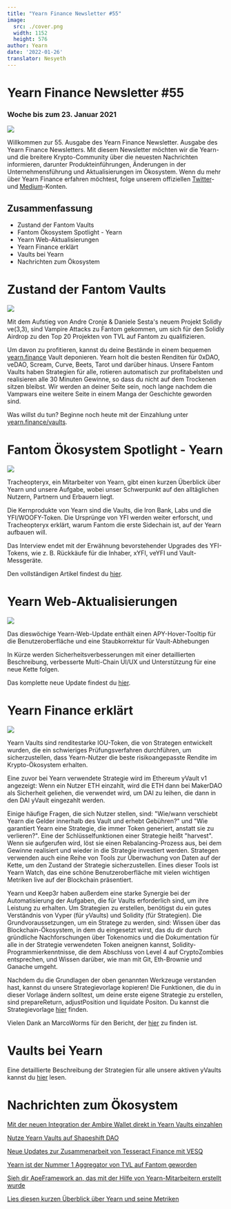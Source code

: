 ```yaml
---
title: "Yearn Finance Newsletter #55"
image:
  src: ./cover.png
  width: 1152
  height: 576
author: Yearn
date: '2022-01-26'
translator: Nesyeth
---
```


# Yearn Finance Newsletter #55

### Woche bis zum 23. Januar 2021

![](./image1.jpg?w=1100&h=554)

Willkommen zur 55. Ausgabe des Yearn Finance Newsletter. Ausgabe des Yearn Finance Newsletters. Mit diesem Newsletter möchten wir die Yearn- und die breitere Krypto-Community über die neuesten Nachrichten informieren, darunter Produkteinführungen, Änderungen in der Unternehmensführung und Aktualisierungen im Ökosystem. Wenn du mehr über Yearn Finance erfahren möchtest, folge unserem offiziellen [Twitter](https://twitter.com/iearnfinance)- und [Medium](https://medium.com/iearn)-Konten.

## Zusammenfassung

- Zustand der Fantom Vaults
- Fantom Ökosystem Spotlight - Yearn
- Yearn Web-Aktualisierungen
- Yearn Finance erklärt
- Vaults bei Yearn
- Nachrichten zum Ökosystem

# Zustand der Fantom Vaults

![](./image2.jpg?w=674&h=680)

Mit dem Aufstieg von Andre Cronje & Daniele Sesta's neuem Projekt Solidly ve(3,3), sind Vampire Attacks zu Fantom gekommen, um sich für den Solidly Airdrop zu den Top 20 Projekten von TVL auf Fantom zu qualifizieren.

Um davon zu profitieren, kannst du deine Bestände in einem bequemen [yearn.finance](https://yearn.finance/#/home) Vault deponieren. Yearn holt die besten Renditen für 0xDAO, veDAO, Scream, Curve, Beets, Tarot und darüber hinaus. Unsere Fantom Vaults haben Strategien für alle, rotieren automatisch zur profitabelsten und realisieren alle 30 Minuten Gewinne, so dass du nicht auf dem Trockenen sitzen bleibst. Wir werden an deiner Seite sein, noch lange nachdem die Vampwars eine weitere Seite in einem Manga der Geschichte geworden sind.

Was willst du tun? Beginne noch heute mit der Einzahlung unter [yearn.finance/vaults](https://yearn.finance/vaults).

# Fantom Ökosystem Spotlight - Yearn

![](./image3.jpg?w=1456&h=819)

Tracheopteryx, ein Mitarbeiter von Yearn, gibt einen kurzen Überblick über Yearn und unsere Aufgabe, wobei unser Schwerpunkt auf den alltäglichen Nutzern, Partnern und Erbauern liegt.

Die Kernprodukte von Yearn sind die Vaults, die Iron Bank, Labs und die YFI/WOOFY-Token. Die Ursprünge von YFI werden weiter erforscht, und Tracheopteryx erklärt, warum Fantom die erste Sidechain ist, auf der Yearn aufbauen will.

Das Interview endet mit der Erwähnung bevorstehender Upgrades des YFI-Tokens, wie z. B. Rückkäufe für die Inhaber, xYFI, veYFI und Vault-Messgeräte.

Den vollständigen Artikel findest du [hier](https://fantom.foundation/blog/fantom-ecosystem-spotlight-yearn/?__cf_chl_rt_tk=rdrT2KHoFbjTe1yyUOmIDA92AeTmrMPKtQW5yT18mwk-1643234302-0-gaNycGzNCH0).

# Yearn Web-Aktualisierungen

![](./image4.jpg?w=900&h=734)

Das dieswöchige Yearn-Web-Update enthält einen APY-Hover-Tooltip für die Benutzeroberfläche und eine Staubkorrektur für Vault-Abhebungen

In Kürze werden Sicherheitsverbesserungen mit einer detaillierten Beschreibung, verbesserte Multi-Chain UI/UX und Unterstützung für eine neue Kette folgen.

Das komplette neue Update findest du [hier](https://yearnweb.substack.com/p/yearn-web-engineering-update-7d7?r=2y79e&utm_campaign=post&utm_medium=web).

# Yearn Finance erklärt

![](./image5.jpg?w=1000&h=531)

Yearn Vaults sind renditestarke IOU-Token, die von Strategen entwickelt wurden, die ein schwieriges Prüfungsverfahren durchführen, um sicherzustellen, dass Yearn-Nutzer die beste risikoangepasste Rendite im Krypto-Ökosystem erhalten.

Eine zuvor bei Yearn verwendete Strategie wird im Ethereum yVault v1 angezeigt: Wenn ein Nutzer ETH einzahlt, wird die ETH dann bei MakerDAO als Sicherheit geliehen, die verwendet wird, um DAI zu leihen, die dann in den DAI yVault eingezahlt werden.

Einige häufige Fragen, die sich Nutzer stellen, sind: "Wie/wann verschiebt Yearn die Gelder innerhalb des Vault und erhebt Gebühren?" und "Wie garantiert Yearn eine Strategie, die immer Token generiert, anstatt sie zu verlieren?". Eine der Schlüsselfunktionen einer Strategie heißt "harvest". Wenn sie aufgerufen wird, löst sie einen Rebalancing-Prozess aus, bei dem Gewinne realisiert und wieder in die Strategie investiert werden. Strategen verwenden auch eine Reihe von Tools zur Überwachung von Daten auf der Kette, um den Zustand der Strategie sicherzustellen. Eines dieser Tools ist Yearn Watch, das eine schöne Benutzeroberfläche mit vielen wichtigen Metriken live auf der Blockchain präsentiert.

Yearn und Keep3r haben außerdem eine starke Synergie bei der Automatisierung der Aufgaben, die für Vaults erforderlich sind, um ihre Leistung zu erhalten. Um Strategien zu erstellen, benötigst du ein gutes Verständnis von Vyper (für yVaults) und Solidity (für Strategien). Die Grundvoraussetzungen, um ein Stratege zu werden, sind: Wissen über das Blockchain-Ökosystem, in dem du eingesetzt wirst, das du dir durch gründliche Nachforschungen über Tokenomics und die Dokumentation für alle in der Strategie verwendeten Token aneignen kannst, Solidity-Programmierkenntnisse, die dem Abschluss von Level 4 auf CryptoZombies entsprechen, und Wissen darüber, wie man mit Git, Eth-Brownie und Ganache umgeht.

Nachdem du die Grundlagen der oben genannten Werkzeuge verstanden hast, kannst du unsere Strategievorlage kopieren! Die Funktionen, die du in dieser Vorlage ändern solltest, um deine erste eigene Strategie zu erstellen, sind prepareReturn, adjustPosition und liquidate Positon. Du kannst die Strategievorlage [hier](https://github.com/yearn/brownie-strategy-mix) finden.

Vielen Dank an MarcoWorms für den Bericht, der [hier](https://medium.com/iearn/yearn-finance-explained-what-are-vaults-and-strategies-96970560432) zu finden ist.

# Vaults bei Yearn

Eine detaillierte Beschreibung der Strategien für alle unsere aktiven yVaults kannst du [hier](https://medium.com/yearn-state-of-the-vaults/the-vaults-at-yearn-9237905ffed3) lesen.

# Nachrichten zum Ökosystem

[Mit der neuen Integration der Ambire Wallet direkt in Yearn Vaults einzahlen](https://twitter.com/AmbireWallet/status/1483087593285820416)

[Nutze Yearn Vaults auf Shapeshift DAO](https://twitter.com/ShapeShift_io/status/1484599573289086984)

[Neue Updates zur Zusammenarbeit von Tesseract Finance mit VESQ](https://twitter.com/tesseract_fi/status/1483484524143128578)

[Yearn ist der Nummer 1 Aggregator von TVL auf Fantom geworden](https://twitter.com/vannny365/status/1484385291947368448)

[Sieh dir ApeFramework an, das mit der Hilfe von Yearn-Mitarbeitern erstellt wurde](https://twitter.com/ApeFramework)

[Lies diesen kurzen Überblick über Yearn und seine Metriken](https://twitter.com/fuuurma/status/1484503576076599298)
